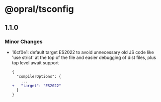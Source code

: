 # @opral/tsconfig

## 1.1.0

### Minor Changes

- 16cf0e1: default target ES2022 to avoid unnecessary old JS code like 'use strict' at the top of the file and easier debugging of dist files, plus top level await support

  ```diff
  {
    "compilerOptions": {
      ...
  +   "target": "ES2022"
    }
  }
  ```
